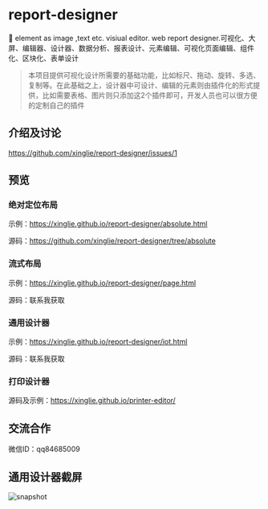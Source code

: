 # report-designer
🚀 element as image ,text etc. visiual editor. web report designer.可视化、大屏、编辑器、设计器、数据分析、报表设计、元素编辑、可视化页面编辑、组件化、区块化、表单设计

> 本项目提供可视化设计所需要的基础功能，比如标尺、拖动、旋转、多选、复制等。在此基础之上，设计器中可设计、编辑的元素则由插件化的形式提供，比如需要表格、图片则只添加这2个插件即可，开发人员也可以很方便的定制自己的插件
## 介绍及讨论
https://github.com/xinglie/report-designer/issues/1

## 预览

### 绝对定位布局 
示例：https://xinglie.github.io/report-designer/absolute.html

源码：https://github.com/xinglie/report-designer/tree/absolute

### 流式布局
示例：https://xinglie.github.io/report-designer/page.html

源码：联系我获取

### 通用设计器
示例：https://xinglie.github.io/report-designer/iot.html

源码：联系我获取

### 打印设计器
源码及示例：https://xinglie.github.io/printer-editor/


## 交流合作
微信ID：qq84685009 

## 通用设计器截屏
![snapshot](https://xinglie.github.io/report-designer/snapshot.png)

